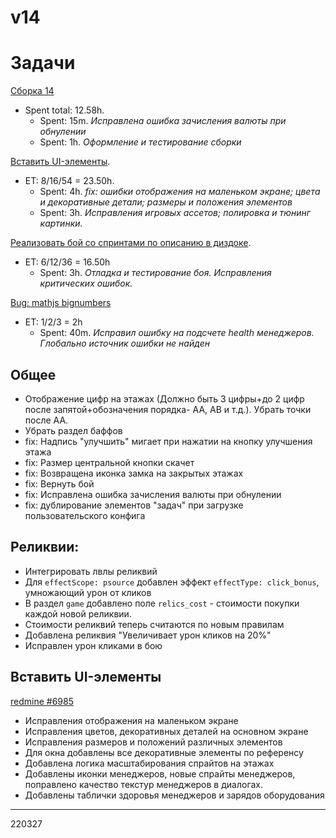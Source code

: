 # v14
# Задачи
[Сборка 14](https://redmine.tamashi.games/issues/6979)
- Spent total: 12.58h.
	- Spent: 15m. *Исправлена ошибка зачисления валюты при обнулении* 
	- Spent: 1h. *Оформление и тестирование сборки*

[Вставить UI-элементы](https://redmine.tamashi.games/issues/6985). 
- ET: 8/16/54 = 23.50h.
	- Spent: 4h. *fix: ошибки отображения на маленьком экране; цвета и декоративные детали; размеры и положения элементов*
	- Spent: 3h. *Исправления игровых ассетов; полировка и тюнинг картинки.*

[Реализовать бой со спринтами по описанию в диздоке](https://redmine.tamashi.games/issues/6986).
- ET: 6/12/36 = 16.50h
	- Spent: 3h. *Отладка и тестирование боя. Исправления критических ошибок.*

[Bug: mathjs bignumbers](https://redmine.tamashi.games/issues/6987)
- ET: 1/2/3 = 2h
	- Spent: 40m. *Исправил ошибку на подсчете health менеджеров. Глобально источник ошибки не найден*
## Общее
- Отображение цифр на этажах (Должно быть 3 цифры+до 2 цифр после запятой+обозначения порядка- АА, АВ и т.д.). Убрать точки после АА.  
- Убрать раздел баффов  
- fix: Надпись "улучшить" мигает при нажатии на кнопку улучшения этажа  
- fix: Размер центральной кнопки скачет  
- fix: Возвращена иконка замка на закрытых этажах
- fix: Вернуть бой  
- fix: Исправлена ошибка зачисления валюты при обнулении
- fix: дублирование элементов "задач" при загрузке пользовательского конфига

## Реликвии:
- Интегрировать лвлы реликвий  
- Для `effectScope: psource` добавлен эффект `effectType: click_bonus`, умножающий урон от кликов
- В раздел `game` добавлено поле `relics_cost` - стоимости покупки каждой новой реликвии.
- Стоимости реликвий теперь считаются по новым правилам
- Добавлена реликвия "Увеличивает урон кликов на 20%"
- Исправлен урон кликами в бою

## Вставить UI-элементы 
[redmine #6985](https://redmine.tamashi.games/issues/6985)

- Исправления отображения на маленьком экране
- Исправления цветов, декоративных деталей на основном экране
- Исправления размеров и положений различных элементов
- Для окна добавлены все декоративные элементы по референсу
- Добавлена логика масштабирования спрайтов на этажах
- Добавлены иконки менеджеров, новые спрайты менеджеров, поправлено качество текстур менеджеров в диалогах.
- Добавлены таблички здоровья менеджеров и зарядов оборудования

---

220327